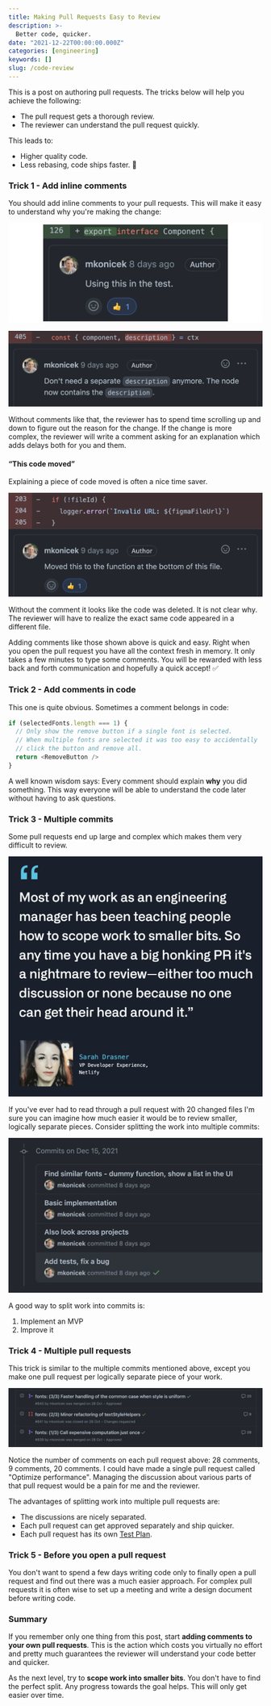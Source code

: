 ```yaml
---
title: Making Pull Requests Easy to Review
description: >-
  Better code, quicker.
date: "2021-12-22T00:00:00.000Z"
categories: [engineering]
keywords: []
slug: /code-review
---
```


This is a post on authoring pull requests. The tricks below will help you achieve the following:

- The pull request gets a thorough review.
- The reviewer can understand the pull request quickly.

This leads to:

- Higher quality code.
- Less rebasing, code ships faster. 🚢

### Trick 1 - Add inline comments

You should add inline comments to your pull requests. This will make it easy to understand why you're making the change:

![Inline comment - using this class in the test](./comment-1a.png)

![Inline comment - description is now part of the node](./comment-rm.png)

Without comments like that, the reviewer has to spend time scrolling up and down to figure out the reason for the change. If the change is more complex, the reviewer will write a comment asking for an explanation which adds delays both for you and them.

#### “This code moved”

Explaining a piece of code moved is often a nice time saver.

![Inline comment - explaining code move](./comment-mv-1.png)

Without the comment it looks like the code was deleted. It is not clear why. The reviewer will have to realize the exact same code appeared in a different file.

Adding comments like those shown above is quick and easy. Right when you open the pull request you have all the context fresh in memory. It only takes a few minutes to type some comments. You will be rewarded with less back and forth communication and hopefully a quick accept! ✅

### Trick 2 - Add comments in code

This one is quite obvious. Sometimes a comment belongs in code:

```js
if (selectedFonts.length === 1) {
  // Only show the remove button if a single font is selected.
  // When multiple fonts are selected it was too easy to accidentally
  // click the button and remove all.
  return <RemoveButton />
}
```

A well known wisdom says: Every comment should explain **why** you did something. This way everyone will be able to understand the code later without having to ask questions.

### Trick 3 - Multiple commits

Some pull requests end up large and complex which makes them very difficult to review.

![Sarah Drasner: Most of my work as an engineering manager has been teaching people how to scope work to smaller bits. So any time you have a big honking PR it's a nightmare to review - either too much discussion or none because no one can get their head around it.](./sarah2.png)

If you've ever had to read through a pull request with 20 changed files I'm sure you can imagine how much easier it would be to review smaller, logically separate pieces. Consider splitting the work into multiple commits:

![Commits](./commits.png)

A good way to split work into commits is:

1. Implement an MVP
2. Improve it

### Trick 4 - Multiple pull requests

This trick is similar to the multiple commits mentioned above, except you make one pull request per logically separate piece of your work.

![Stack of pull requests](./stack.png)

Notice the number of comments on each pull request above: 28 comments, 9 comments, 20 comments. I could have made a single pull request called "Optimize performance". Managing the discussion about various parts of that pull request would be a pain for me and the reviewer.

The advantages of splitting work into multiple pull requests are:

- The discussions are nicely separated.
- Each pull request can get approved separately and ship quicker.
- Each pull request has its own [Test Plan](/what-is-a-test-plan).

### Trick 5 - Before you open a pull request

You don't want to spend a few days writing code only to finally open a pull request and find out there was a much easier approach. For complex pull requests it is often wise to set up a meeting and write a design document before writing code.

### Summary

If you remember only one thing from this post, start **adding comments to your own pull requests**. This is the action which costs you virtually no effort and pretty much guarantees the reviewer will understand your code better and quicker.

As the next level, try to **scope work into smaller bits**. You don't have to find the perfect split. Any progress towards the goal helps. This will only get easier over time.
